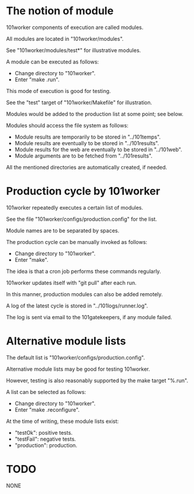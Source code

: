 # The notion of module

101worker components of execution are called modules.

All modules are located in "101worker/modules".

See "101worker/modules/test*" for illustrative modules.

A module <x> can be executed as follows:

* Change directory to "101worker".
* Enter "make <x>.run".

This mode of execution is good for testing.

See the "test" target of "101worker/Makefile" for illustration.

Modules would be added to the production list at some point; see below.

Modules should access the file system as follows:

* Module results are temporarily to be stored in "../101temps".
* Module results are eventually to be stored in "../101results".
* Module results for the web are eventually to be stored in "../101web".
* Module arguments are to be fetched from "../101results".

All the mentioned directories are automatically created, if needed.


# Production cycle by 101worker

101worker repeatedly executes a certain list of modules.

See the file "101worker/configs/production.config" for the list.

Module names are to be separated by spaces.

The production cycle can be manually invoked as follows:

* Change directory to "101worker".
* Enter "make".

The idea is that a cron job performs these commands regularly.

101worker updates itself with "git pull" after each run.

In this manner, production modules can also be added remotely.

A log of the latest cycle is stored in "../101logs/runner.log".

The log is sent via email to the 101gatekeepers, if any module failed.


# Alternative module lists

The default list is "101worker/configs/production.config".

Alternative module lists may be good for testing 101worker.

However, testing is also reasonably supported by the make target "%.run".

A list <x> can be selected as follows:

* Change directory to "101worker".
* Enter "make <x>.reconfigure".

At the time of writing, these module lists <x> exist:

* "testOk": positive tests.
* "testFail": negative tests.
* "production": production.


# TODO

NONE
